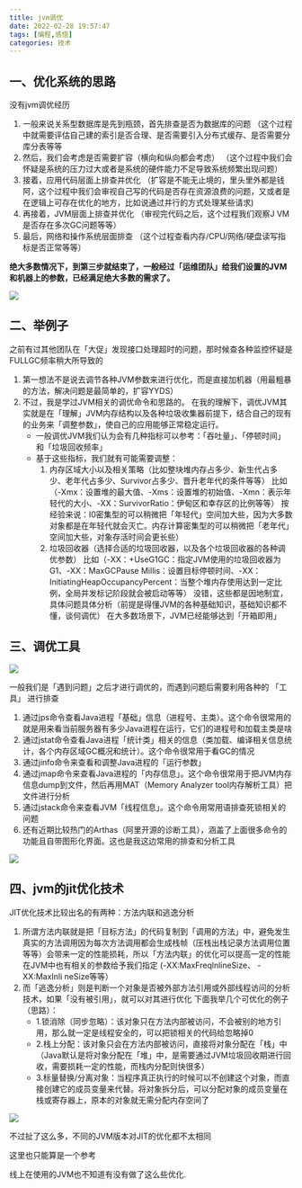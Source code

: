 ```yaml
---
title: jvm调优
date: 2022-02-28 19:57:47
tags: [编程,感悟]
categories: 技术
---
```

## 一、优化系统的思路

没有jvm调优经历

1. 一般来说关系型数据库是先到瓶颈，首先排查是否为数据库的问题
   （这个过程中就需要评估自己建的索引是否合理、是否需要引入分布式缓存、是否需要分库分表等等
2. 然后，我们会考虑是否需要扩容（横向和纵向都会考虑）
   （这个过程中我们会怀疑是系统的压力过大或者是系统的硬件能力不足导致系统频繁出现问题）
3. 接着，应用代码层面上排查并优化
   （扩容是不能无止境的，里头里外都是钱阿，这个过程中我们会审视自己写的代码是否存在资源浪费的问题，又或者是在逻辑上可存在优化的地方，比如说通过并行的方式处理某些请求)
4. 再接着，JVM层面上排查并优化
   （审视完代码之后，这个过程我们观察J VM是否存在多次GC问题等等）
5. 最后，网络和操作系统层面排查
   （这个过程查看内存/CPU/网络/硬盘读写指标是否正常等等）

**绝大多数情况下，到第三步就结束了，一般经过「运维团队」给我们设置的JVM和机器上的参数，已经满足绝大多数的需求了。**

![](https://cdn.jsdelivr.net/gh/swimminghao/picture@main/img/ymDKDD_20210923115445.png)

## 二、举例子

之前有过其他团队在「大促」发现接口处理超时的问题，那时候查各种监控怀疑是FULLGC频率稍大所导致的

1. 第一想法不是说去调节各种JVM参数来进行优化，而是直接加机器（用最粗暴的方法，解决问题是最简单的，扩容YYDS）
2. 不过，我是学过JVM相关的调优命令和思路的。
   在我的理解下，调优JVM其实就是在「理解」JVM内存结构以及各种垃圾收集器前提下，结合自己的现有的业务来「调整参数」，使自己的应用能够正常稳定运行。
   - 一般调优JVM我们认为会有几种指标可以参考：「吞吐量」、「停顿时间」和「垃圾回收频率」
   - 基于这些指标，我们就有可能需要调整：
     1. 内存区域大小以及相关策略（比如整块堆内存占多少、新生代占多少、老年代占多少、Survivor占多少、晋升老年代的条件等等）
        比如（-Xmx：设置堆的最大值、-Xms：设置堆的初始值、-Xmn：表示年轻代的大小、-XX：SurvivorRatio：伊甸区和幸存区的比例等等）
        按经验来说：I0密集型的可以稍微把「年轻代」空间加大些，因为大多数对象都是在年轻代就会灭亡。内存计算密集型的可以稍微把「老年代」空间加大些，对象存活时间会更长些）
     2. 垃圾回收器（选择合适的垃圾回收器，以及各个垃圾回收器的各种调优参数）
        比如（-XX：+UseG1GC：指定JVM使用的垃圾回收器为G1、-XX：MaxGCPause Millis：设置目标停顿时间、-XX：InitiatingHeapOccupancyPercent：当整个堆内存使用达到一定比例，全局并发标记阶段就会被启动等等）
        没错，这些都是因地制宜，具体问题具体分析（前提是得懂JVM的各种基础知识，基础知识都不懂，谈何调优）
        在大多数场景下，JVM已经能够达到「开箱即用」

## 三、调优工具

![](https://cdn.jsdelivr.net/gh/swimminghao/picture@main/img/Ixx1QR_20210923115955.png)

一般我们是「遇到问题」之后才进行调优的，而遇到问题后需要利用各种的 「工具」 进行排查

1. 通过jps命令查看Java进程「基础」信息（进程号、主类）。这个命令很常用的就是用来看当前服务器有多少Java进程在运行，它们的进程号和加载主类是啥
2. 通过jstat命令查看Java进程「统计类」相关的信息（类加载、编译相关信息统计，各个内存区域GC概况和统计）。这个命令很常用于看GC的情况
3. 通过jinfo命令来查看和调整Java进程的「运行参数」
4. 通过jmap命令来查看Java进程的「内存信息」。这个命令很常用于把JVM内存信息dump到文件，然后再用MAT（Memory Analyzer tool内存解析工具）把文件进行分析
5. 通过jstack命令来查看JVM「线程信息」。这个命令用常用语排查死锁相关的问题
6. 还有近期比较热门的Arthas（阿里开源的诊断工具），涵盖了上面很多命令的功能且自带图形化界面。这也是我这边常用的排查和分析工具

![](https://cdn.jsdelivr.net/gh/swimminghao/picture@main/img/HzOR97_20210923141932.png)

## 四、jvm的jit优化技术

JIT优化技术比较出名的有两种：方法内联和逃逸分析

1. 所谓方法内联就是把「目标方法」的代码复制到「调用的方法」中，避免发生真实的方法调用因为每次方法调用都会生成栈帧（压栈出栈记录方法调用位置等等）会带来一定的性能损耗，所以「方法内联」的优化可以提高一定的性能
   在JVM中也有相关的参数给予我们指定 (-XX:MaxFreqlnlineSize、 -XX:MaxInli neSize等等）
2. 而「逃逸分析」则是判断一个对象是否被外部方法引用或外部线程访问的分析技术，如果「没有被引用」，就可以对其进行优化
   下面我举几个可优化的例子（思路）：
   - 1.锁消除（同步忽略）：该对象只在方法内部被访问，不会被别的地方引用，那么就一定是线程安全的，可以把锁相关的代码给忽略掉0
   - 2.栈上分配：该对象只会在方法内部被访问，直接将对象分配在「栈」中（Java默认是将对象分配在「堆」中，是需要通过JVM垃圾回收期进行回收，需要损耗一定的性能，而栈内分配则快很多）
   - 3.标量替换/分离对象：当程序真正执行的时候可以不创建这个对象，而直接创建它的成员变量来代替。将对象拆分后，可以分配对象的成员变量在栈或寄存器上，原本的对象就无需分配内存空间了

![](https://cdn.jsdelivr.net/gh/swimminghao/picture@main/img/D1Gg1I_20210923142207.png)

不过扯了这么多，不同的JVM版本对JIT的优化都不太相同

这里也只能算是一个参考

线上在使用的JVM也不知道有没有做了这么些优化.